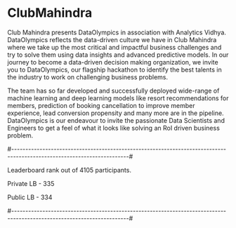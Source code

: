 # ClubMahindra

Club Mahindra presents DataOlympics in association with Analytics Vidhya. 
DataOlympics reflects the data-driven culture we have in Club Mahindra where we take up the most critical and impactful business challenges and try to solve them using data insights and advanced predictive models. In our journey to become a data-driven decision making organization, we invite you to DataOlympics, our flagship hackathon to identify the best talents in the industry to work on challenging business problems.

The team has so far developed and successfully deployed wide-range of machine learning and deep learning models like resort recommendations for members, prediction of booking cancellation to improve member experience, lead conversion propensity and many more are in the pipeline. DataOlympics is our endeavour to invite the passionate Data Scientists and Engineers to get a feel of what it looks like solving an RoI driven business problem.

#-----------------------------------------------------------------------------------------------------------------------#

Leaderboard rank out of 4105 participants.

  Private LB - 335
 
  Public LB - 334

#-----------------------------------------------------------------------------------------------------------------------# 
